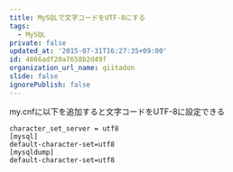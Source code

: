 ```yaml
---
title: MySQLで文字コードをUTF-8にする
tags:
  - MySQL
private: false
updated_at: '2015-07-31T16:27:35+09:00'
id: 4866adf20a7658b2d49f
organization_url_name: qiitadon
slide: false
ignorePublish: false
---
```

my.cnfに以下を追加すると文字コードをUTF-8に設定できる

```
character_set_server = utf8
[mysql]
default-character-set=utf8
[mysqldump]
default-character-set=utf8
```
